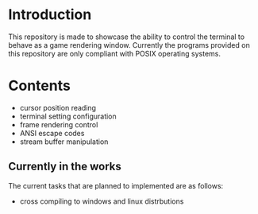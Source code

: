 # Introduction
This repository is made to showcase the ability to control the terminal to behave as a game rendering window. Currently the programs provided on this repository are only compliant with POSIX operating systems.

# Contents
* cursor position reading
* terminal setting configuration
* frame rendering control
* ANSI escape codes
* stream buffer manipulation

## Currently in the works
The current tasks that are planned to implemented are as follows:
* cross compiling to windows and linux distrbutions
